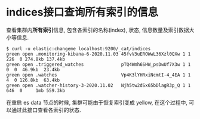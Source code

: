 # indices接口查询所有索引的信息

查看集群内**所有索引**信息, 包含各索引的名称(index), 状态, 信息数量及索引数据大小等信息.

```
$ curl -u elastic:changeme localhost:9200/_cat/indices
green open .monitoring-kibana-6-2020.11.03 45fvV3uEROWwL36Xzl0QXw 1 1   226  0 274.8kb 137.4kb
green open .triggered_watches              pTQ4Wmh6SHW_psDwUf7X3w 1 1     0  0  46.9kb  23.4kb
green open .watches                        Vp4K3lYHRxiNcmtI-4_4EA 1 1     4  0 126.8kb  63.4kb
green open .watcher-history-3-2020.11.02   Njh5tw2dSx65bDlagR3p_Q 1 1   646  0     1mb 559.3kb
```

在重启 es data 节点的时候, 集群可能由于恢复索引变成 yellow, 在这个过程中, 可以通过此接口查看各索引的状态.
